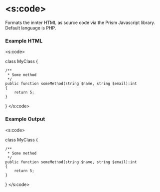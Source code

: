 
# &lt;s:code&gt;

<p>Formats the innter HTML as source code via the Prism Javascript library.  Default language is PHP.</p>

<h3>Example HTML</h3>

&lt;s:code&gt;

class MyClass
{

    /**
     * Some method
     */
    public function someMethod(string $name, string $email):int
    {
        return 5;
    }

}
&lt;/s:code&gt;



<h3>Example Output</h3>

<s:code>

class MyClass
{

    /**
     * Some method
     */
    public function someMethod(string $name, string $email):int
    {
        return 5;
    }

}
</s:code>


